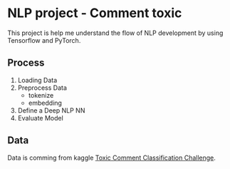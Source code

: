 # NLP project - Comment toxic

This project is help me understand the flow of NLP development by using Tensorflow and PyTorch.

Process
----
1. Loading Data
2. Preprocess Data
    - tokenize
    - embedding
3. Define a Deep NLP NN
4. Evaluate Model

Data
----
Data is comming from kaggle [Toxic Comment Classification Challenge](https://www.kaggle.com/competitions/jigsaw-toxic-comment-classification-challenge/data).



